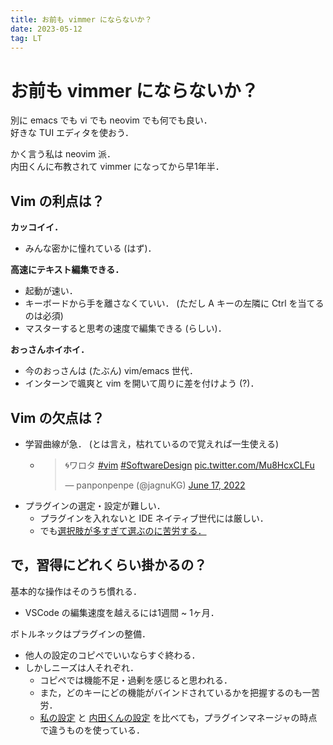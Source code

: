 ```yaml
---
title: お前も vimmer にならないか？
date: 2023-05-12
tag: LT
---
```


# お前も vimmer にならないか？
別に emacs でも vi でも neovim でも何でも良い．<br>
好きな TUI エディタを使おう．

かく言う私は neovim 派．<br>
内田くんに布教されて vimmer になってから早1年半．

## Vim の利点は？
**カッコイイ．**
- みんな密かに憧れている (はず)．

**高速にテキスト編集できる．**
- 起動が速い．
- キーボードから手を離さなくていい． (ただし A キーの左隣に Ctrl を当てるのは必須)
- マスターすると思考の速度で編集できる (らしい)．

**おっさんホイホイ．**
- 今のおっさんは (たぶん) vim/emacs 世代．
- インターンで颯爽と vim を開いて周りに差を付けよう (?)．

## Vim の欠点は？
- 学習曲線が急． (とは言え，枯れているので覚えれば一生使える)
    - <blockquote class="twitter-tweet"><p lang="ja" dir="ltr">🌀ワロタ <a href="https://twitter.com/hashtag/vim?src=hash&amp;ref_src=twsrc%5Etfw">#vim</a> <a href="https://twitter.com/hashtag/SoftwareDesign?src=hash&amp;ref_src=twsrc%5Etfw">#SoftwareDesign</a> <a href="https://t.co/Mu8HcxCLFu">pic.twitter.com/Mu8HcxCLFu</a></p>&mdash; panponpenpe (@jagnuKG) <a href="https://twitter.com/jagnuKG/status/1537731767427141633?ref_src=twsrc%5Etfw">June 17, 2022</a></blockquote> <script async src="https://platform.twitter.com/widgets.js" charset="utf-8"></script>
- プラグインの選定・設定が難しい．
    - プラグインを入れないと IDE ネイティブ世代には厳しい．
    - でも[選択肢が多すぎて選ぶのに苦労する．](https://zenn.dev/yutakatay/articles/neovim-pluginlist)

## で，習得にどれくらい掛かるの？
基本的な操作はそのうち慣れる．
- VSCode の編集速度を越えるには1週間 ~ 1ヶ月．

ボトルネックはプラグインの整備．
- 他人の設定のコピペでいいならすぐ終わる．
- しかしニーズは人それぞれ．
    - コピペでは機能不足・過剰を感じると思われる．
    - また，どのキーにどの機能がバインドされているかを把握するのも一苦労．
    - [私の設定](https://github.com/sinotca529/dotfiles/tree/main/nvim/.config/nvim) と [内田くんの設定](https://github.com/ucchiee/nvim) を比べても，プラグインマネージャの時点で違うものを使っている．
